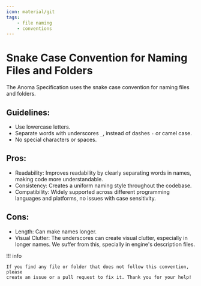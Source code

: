 ```yaml
---
icon: material/git
tags:
    - file naming
    - conventions
---
```



# Snake Case Convention for Naming Files and Folders

The Anoma Specification uses the snake case convention for naming files and
folders.

## Guidelines:

- Use lowercase letters.
- Separate words with underscores `_`, instead of dashes `-` or camel case.
- No special characters or spaces.

## Pros:

- Readability: Improves readability by clearly separating words in names, making
  code more understandable.
- Consistency: Creates a uniform naming style throughout the codebase.
- Compatibility: Widely supported across different programming languages and
  platforms, no issues with case sensitivity.

## Cons:

- Length: Can make names longer.
- Visual Clutter: The underscores can create visual clutter, especially in
  longer names. We suffer from this, specially in engine's description files.


!!! info

    If you find any file or folder that does not follow this convention, please
    create an issue or a pull request to fix it. Thank you for your help!